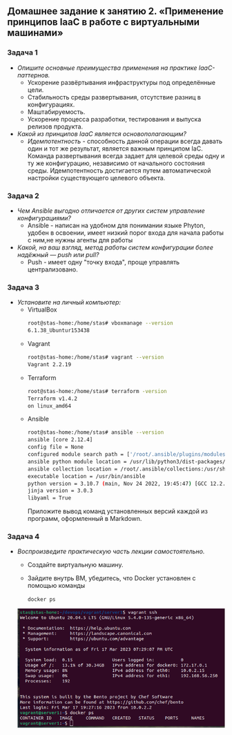 ## Домашнее задание к занятию 2. «Применение принципов IaaC в работе с виртуальными машинами»


### Задача 1

* *Опишите основные преимущества применения на практике IaaC-паттернов.*
    * Ускорение развёртывания инфраструктуры под определённые цели.
    * Стабильность среды развертывания, отсутствие разниц в конфигурациях. 
    * Маштабируемость. 
    * Ускорение процесса разработки, тестирования и выпуска релизов продукта.  
* *Какой из принципов IaaC является основополагающим?*
    * *Идемпотентность* - способность данной операции всегда давать один и тот же результат, является важным принципом IaC. Команда развертывания всегда задает для целевой среды одну и ту же конфигурацию, независимо от начального состояния среды. Идемпотентность достигается путем автоматической настройки существующего целевого объекта.

### Задача 2
* *Чем Ansible выгодно отличается от других систем управление конфигурациями?*
   * Ansible - написан на удобном для понимании языке Phyton, удобен в освоении, имеет низкий порог входа для начала работы с ним,не нужны агенты для работы  
* *Какой, на ваш взгляд, метод работы систем конфигурации более надёжный — push или pull?*
   * Push - имеет одну "точку входа", проще управлять централизовано.

### Задача 3
* *Установите на личный компьютер:*
    * VirtualBox
      ```bash
      root@stas-home:/home/stas# vboxmanage --version
      6.1.38_Ubuntur153438
      ```
    * Vagrant
      ```bash
      root@stas-home:/home/stas# vagrant --version
      Vagrant 2.2.19
      ```
    * Terraform
      ```bash
      root@stas-home:/home/stas# terraform -version
      Terraform v1.4.2
      on linux_amd64
      ```
    * Ansible
      ```bash
      root@stas-home:/home/stas# ansible --version
      ansible [core 2.12.4]
      config file = None
      configured module search path = ['/root/.ansible/plugins/modules', '/usr/share/ansible/plugins/modules']
      ansible python module location = /usr/lib/python3/dist-packages/ansible
      ansible collection location = /root/.ansible/collections:/usr/share/ansible/collections
      executable location = /usr/bin/ansible
      python version = 3.10.7 (main, Nov 24 2022, 19:45:47) [GCC 12.2.0]
      jinja version = 3.0.3
      libyaml = True
      ```
         Приложите вывод команд установленных версий каждой из программ, оформленный в Markdown.

### Задача 4

* *Воспроизведите практическую часть лекции самостоятельно.*
    * Создайте виртуальную машину.
    * Зайдите внутрь ВМ, убедитесь, что Docker установлен с помощью команды

       ```docker ps```

   ![Результат](https://github.com/Rain-m-a-n/devops-netology/raw/master/Виртуализация/Home_Work_(5.2)/pic/screen1.png)

